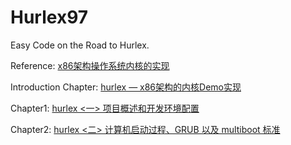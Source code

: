 # Hurlex97
Easy Code on the Road to Hurlex.

Reference: [x86架构操作系统内核的实现](http://wiki.0xffffff.org/)

Introduction Chapter: [hurlex — x86架构的内核Demo实现](http://wiki.0xffffff.org/posts/hurlex-kernel.html)

Chapter1: [hurlex <一> 项目概述和开发环境配置](http://wiki.0xffffff.org/posts/hurlex-1.html)

Chapter2: [hurlex <二> 计算机启动过程、GRUB 以及 multiboot 标准](http://wiki.0xffffff.org/posts/hurlex-2.html)

